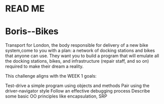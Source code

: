 # READ ME

# Boris--Bikes

Transport for London, the body responsible for delivery of a new bike system,come to you with a plan: a network of docking stations and bikes that anyone can use. They want you to build a program that will emulate all the docking stations, bikes, and infrastructure (repair staff, and so on) required to make their dream a reality.

This challenge aligns with the WEEK 1 goals:

Test-drive a simple program using objects and methods
Pair using the driver-navigator style
Follow an effective debugging process
Describe some basic OO principles like encapsulation, SRP